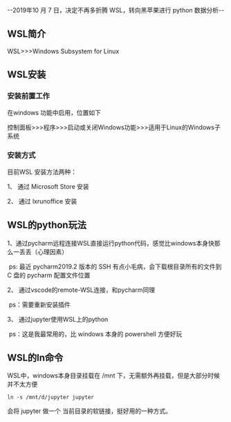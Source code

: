 
--2019年10 月 7 日，决定不再多折腾 WSL，转向黑苹果进行 python 数据分析--



## WSL简介

WSL>>>Windows Subsystem for Linux



## WSL安装

### 安装前置工作

在windows 功能中启用，位置如下

控制面板>>>程序>>>启动或关闭Windows功能>>>适用于Linux的Windows子系统

### 安装方式

目前WSL 安装方法两种：

1、 通过 Microsoft Store 安装

2、 通过 lxrunoffice 安装

## WSL的python玩法

1、通过pycharm远程连接WSL直接运行python代码，感觉比windows本身快那么一丢丢（心理因素）

​		ps: 最近 pycharm2019.2 版本的 SSH 有点小毛病，会下载根目录所有的文件到 C 盘的 pycharm 配置文件位置

2、 通过vscode的remote-WSL连接，和pycharm同理

​		ps：需要重新安装插件	

3、 通过jupyter使用WSL上的python

​		ps：这是我最常用的，比 windows 本身的 powershell 方便好玩

## WSL的ln命令

WSL中，windows本身目录挂载在 /mnt 下，无需额外再挂载，但是大部分时候并不太方便

```shell
ln -s /mnt/d/jupyter jupyter
```

会将 jupyter 做一个 当前目录的软链接，挺好用的一种方式。



